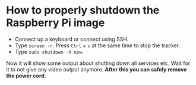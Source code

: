 # How to properly shutdown the Raspberry Pi image


* Connect up a keyboard or connect using SSH.
* Type `screen -r`. Press `Ctrl` + `c` at the same time to stop the tracker.
* Type `sudo shutdown -h now`.

Now it will show some output about shutting down all services etc. Wait for it to not give any video output anymore. **After this you can safely remove the power cord**.